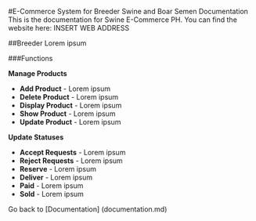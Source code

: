 #E-Commerce System for Breeder Swine and Boar Semen Documentation
This is the documentation for Swine E-Commerce PH. You can find the website here: INSERT WEB ADDRESS

##Breeder
Lorem ipsum

###Functions

**Manage Products**
  *  **Add Product** - Lorem ipsum
  *  **Delete Product** - Lorem ipsum
  *  **Display Product** - Lorem ipsum
  *  **Show Product** - Lorem ipsum
  *  **Update Product** - Lorem ipsum

**Update Statuses**
   * **Accept Requests** - Lorem ipsum
   * **Reject Requests** - Lorem ipsum
   * **Reserve** - Lorem ipsum
   * **Deliver** - Lorem ipsum
   * **Paid** - Lorem ipsum
   * **Sold** - Lorem ipsum


Go back to [Documentation] (documentation.md)
